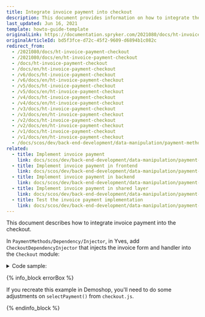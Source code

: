 ```yaml
---
title: Integrate invoice payment into checkout
description: This document provides information on how to integrate the invoice payment into the checkout.
last_updated: Jun 16, 2021
template: howto-guide-template
originalLink: https://documentation.spryker.com/2021080/docs/ht-invoice-payment-checkout
originalArticleId: bd5f3fce-d72c-45f2-9609-d6894b1c082c
redirect_from:
  - /2021080/docs/ht-invoice-payment-checkout
  - /2021080/docs/en/ht-invoice-payment-checkout
  - /docs/ht-invoice-payment-checkout
  - /docs/en/ht-invoice-payment-checkout
  - /v6/docs/ht-invoice-payment-checkout
  - /v6/docs/en/ht-invoice-payment-checkout
  - /v5/docs/ht-invoice-payment-checkout
  - /v5/docs/en/ht-invoice-payment-checkout
  - /v4/docs/ht-invoice-payment-checkout
  - /v4/docs/en/ht-invoice-payment-checkout
  - /v3/docs/ht-invoice-payment-checkout
  - /v3/docs/en/ht-invoice-payment-checkout
  - /v2/docs/ht-invoice-payment-checkout
  - /v2/docs/en/ht-invoice-payment-checkout
  - /v1/docs/ht-invoice-payment-checkout
  - /v1/docs/en/ht-invoice-payment-checkout
  - /docs/scos/dev/back-end-development/data-manipulation/payment-methods/invoice/integrating-invoice-payment-into-checkout.html
related:
  - title: Implement invoice payment
    link: docs/scos/dev/back-end-development/data-manipulation/payment-methods/invoice/implement-invoice-payment.html
  - title: Implement invoice payment in frontend
    link: docs/scos/dev/back-end-development/data-manipulation/payment-methods/invoice/implement-invoice-payment-in-frontend.html
  - title: Implement invoice payment in backend
    link: docs/scos/dev/back-end-development/data-manipulation/payment-methods/invoice/implement-invoice-payment-in-backend.html
  - title: Implement invoice payment in shared layer
    link: docs/scos/dev/back-end-development/data-manipulation/payment-methods/invoice/implement-invoice-payment-in-shared-layer.html
  - title: Test the invoice payment implementation
    link: docs/scos/dev/back-end-development/data-manipulation/payment-methods/invoice/test-the-invoice-payment-implementation.html
---
```


This document describes how to integrate invoice payment into the checkout.

In `PaymentMethods/Dependency/Injector`, in Yves, add `CheckoutDependencyInjector` that injects the invoice form and handler into the `Checkout` module:

<details>
<summary markdown='span'>Code sample:</summary>

```php
<?php

namespace Pyz\Yves\PaymentMethods\Dependency\Injector;

use Spryker\Shared\Kernel\ContainerInterface;
use Spryker\Shared\Kernel\Dependency\Injector\DependencyInjectorInterface;
use Spryker\Yves\Checkout\CheckoutDependencyProvider;
use Pyz\Yves\PaymentMethods\Plugin\InvoiceHandlerPlugin;
use Pyz\Yves\PaymentMethods\Plugin\InvoiceSubFormPlugin;
use Spryker\Yves\StepEngine\Dependency\Plugin\Form\SubFormPluginCollection;
use Spryker\Yves\StepEngine\Dependency\Plugin\Handler\StepHandlerPluginCollection;
use Pyz\Shared\PaymentMethods\PaymentMethodsConstants;

class CheckoutDependencyInjector implements DependencyInjectorInterface
{
    /**
     * @param \Spryker\Shared\Kernel\ContainerInterface|\Spryker\Yves\Kernel\Container $container
     *
     * @return \Spryker\Shared\Kernel\ContainerInterface|\Spryker\Yves\Kernel\Container
     */
    public function inject(ContainerInterface $container)
    {
        $container = $this->injectPaymentSubForms($container);
        $container = $this->injectPaymentMethodHandler($container);

        return $container;
    }

    /**
     * @param \Spryker\Shared\Kernel\ContainerInterface $container
     *
     * @return \Spryker\Shared\Kernel\ContainerInterface
     */
    protected function injectPaymentSubForms(ContainerInterface $container)
    {
        $container->extend(static::PAYMENT_SUB_FORMS, function (SubFormPluginCollection $paymentSubForms) {
            $paymentSubForms->add(new InvoiceSubFormPlugin());

            return $paymentSubForms;
        });

        return $container;
    }

    /**
     * @param \Spryker\Shared\Kernel\ContainerInterface $container
     *
     * @return \Spryker\Shared\Kernel\ContainerInterface
     */
    protected function injectPaymentMethodHandler(ContainerInterface $container)
    {
        $container->extend(static::PAYMENT_METHOD_HANDLER, function (StepHandlerPluginCollection $paymentMethodHandler) {
            $paymentMethodHandler->add(new InvoiceHandlerPlugin(), PaymentMethodsConstants::PROVIDER);

            return $paymentMethodHandler;
        });

        return $container;
    }
}
```
</details>

{% info_block errorBox %}

If you recreate this example in Demoshop, you'll need to do some adjustments on `selectPayment()` from `checkout.js`.

{% endinfo_block %}
